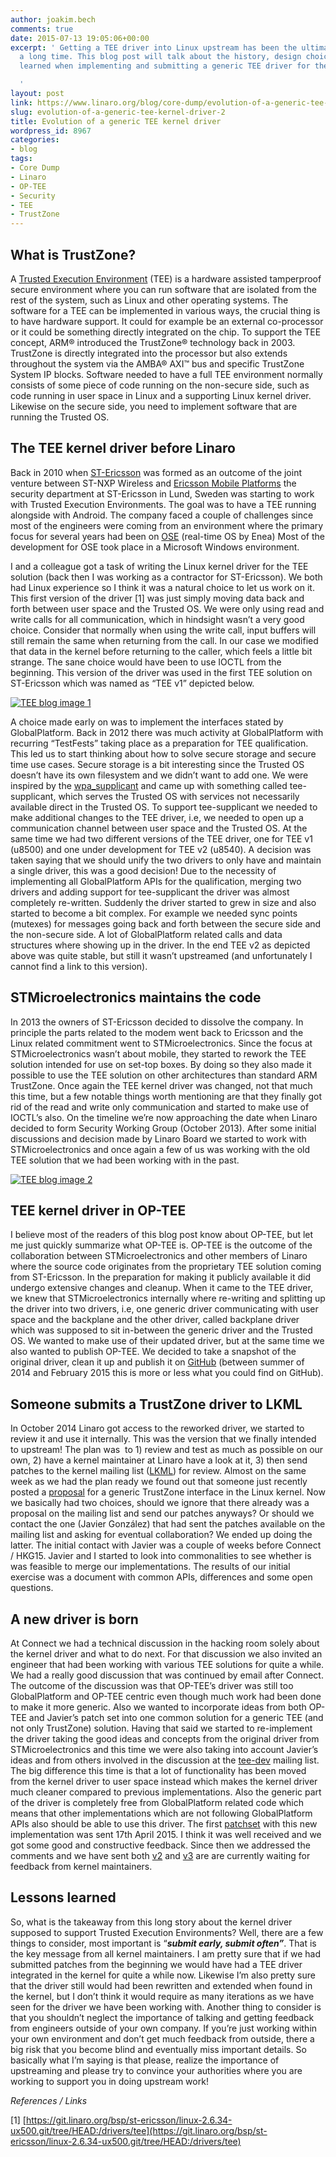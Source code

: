 ```yaml
---
author: joakim.bech
comments: true
date: 2015-07-13 19:05:06+00:00
excerpt: ' Getting a TEE driver into Linux upstream has been the ultimate goal for
  a long time. This blog post will talk about the history, design choices and lessons
  learned when implementing and submitting a generic TEE driver for the Linux kernel.

  '
layout: post
link: https://www.linaro.org/blog/core-dump/evolution-of-a-generic-tee-kernel-driver-2/
slug: evolution-of-a-generic-tee-kernel-driver-2
title: Evolution of a generic TEE kernel driver
wordpress_id: 8967
categories:
- blog
tags:
- Core Dump
- Linaro
- OP-TEE
- Security
- TEE
- TrustZone
---
```


## **What is TrustZone?**




A [Trusted Execution Environment](http://en.wikipedia.org/wiki/Trusted_execution_environment) (TEE) is a hardware assisted tamperproof secure environment where you can run software that are isolated from the rest of the system, such as Linux and other operating systems. The software for a TEE can be implemented in various ways, the crucial thing is to have hardware support. It could for example be an external co-processor or it could be something directly integrated on the chip. To support the TEE concept, ARM® introduced the TrustZone® technology back in 2003. TrustZone is directly integrated into the processor but also extends throughout the system via the AMBA® AXI™ bus and specific TrustZone System IP blocks. Software needed to have a full TEE environment normally consists of some piece of code running on the non-secure side, such as code running in user space in Linux and a supporting Linux kernel driver. Likewise on the secure side, you need to implement software that are running the Trusted OS.





## **The TEE kernel driver before Linaro**




Back in 2010 when [ST-Ericsson](http://en.wikipedia.org/wiki/ST-Ericsson) was formed as an outcome of the joint venture between ST-NXP Wireless and [Ericsson Mobile Platforms](http://en.wikipedia.org/wiki/Ericsson_Mobile_Platforms) the security department at ST-Ericsson in Lund, Sweden was starting to work with Trusted Execution Environments. The goal was to have a TEE running alongside with Android. The company faced a couple of challenges since most of the engineers were coming from an environment where the primary focus for several years had been on [OSE](http://en.wikipedia.org/wiki/Operating_System_Embedded) (real-time OS by Enea) Most of the development for OSE took place in a Microsoft Windows environment.




I and a colleague got a task of writing the Linux kernel driver for the TEE solution (back then I was working as a contractor for ST-Ericsson). We both had Linux experience so I think it was a natural choice to let us work on it. This first version of the driver [1] was just simply moving data back and forth between user space and the Trusted OS. We were only using read and write calls for all communication, which in hindsight wasn’t a very good choice. Consider that normally when using the write call, input buffers will still remain the same when returning from the call. In our case we modified that data in the kernel before returning to the caller, which feels a little bit strange. The sane choice would have been to use IOCTL from the beginning. This version of the driver was used in the first TEE solution on ST-Ericsson which was named as “TEE v1” depicted below.


[![TEE blog image 1](https://www.linaro.org/wp-content/uploads/2015/07/TEE-blog-image-1.jpg)](https://www.linaro.org/wp-content/uploads/2015/07/TEE-blog-image-1.jpg)


A choice made early on was to implement the interfaces stated by GlobalPlatform. Back in 2012 there was much activity at GlobalPlatform with recurring “TestFests” taking place as a preparation for TEE qualification. This led us to start thinking about how to solve secure storage and secure time use cases. Secure storage is a bit interesting since the Trusted OS doesn’t have its own filesystem and we didn’t want to add one. We were inspired by the [wpa_supplicant](http://w1.fi/wpa_supplicant) and came up with something called tee-supplicant, which serves the Trusted OS with services not necessarily available direct in the Trusted OS. To support tee-supplicant we needed to make additional changes to the TEE driver, i.e, we needed to open up a communication channel between user space and the Trusted OS. At the same time we had two different versions of the TEE driver, one for TEE v1 (u8500) and one under development for TEE v2 (u8540). A decision was taken saying that we should unify the two drivers to only have and maintain a single driver, this was a good decision! Due to the necessity of implementing all GlobalPlatform APIs for the qualification, merging two drivers and adding support for tee-supplicant the driver was almost completely re-written. Suddenly the driver started to grew in size and also started to become a bit complex. For example we needed sync points (mutexes) for messages going back and forth between the secure side and the non-secure side. A lot of GlobalPlatform related calls and data structures where showing up in the driver. In the end TEE v2 as depicted above was quite stable, but still it wasn’t upstreamed (and unfortunately I cannot find a link to this version).





## **STMicroelectronics maintains the code**




In 2013 the owners of ST-Ericsson decided to dissolve the company. In principle the parts related to the modem went back to Ericsson and the Linux related commitment went to STMicroelectronics. Since the focus at STMicroelectronics wasn’t about mobile, they started to rework the TEE solution intended for use on set-top boxes. By doing so they also made it possible to use the TEE solution on other architectures than standard ARM TrustZone. Once again the TEE kernel driver was changed, not that much this time, but a few notable things worth mentioning are that they finally got rid of the read and write only communication and started to make use of IOCTL’s also. On the timeline we’re now approaching the date when Linaro decided to form Security Working Group (October 2013). After some initial discussions and decision made by Linaro Board we started to work with STMicroelectronics and once again a few of us was working with the old TEE solution that we had been working with in the past.


[![TEE blog image 2](https://www.linaro.org/wp-content/uploads/2015/07/TEE-blog-image-2.jpg)](https://www.linaro.org/wp-content/uploads/2015/07/TEE-blog-image-2.jpg)


## **TEE kernel driver in OP-TEE**




I believe most of the readers of this blog post know about OP-TEE, but let me just quickly summarize what OP-TEE is. OP-TEE is the outcome of the collaboration between STMicroelectronics and other members of Linaro where the source code originates from the proprietary TEE solution coming from ST-Ericsson. In the preparation for making it publicly available it did undergo extensive changes and cleanup. When it came to the TEE driver, we knew that STMicroelectronics internally where re-writing and splitting up the driver into two drivers, i.e, one generic driver communicating with user space and the backplane and the other driver, called backplane driver which was supposed to sit in-between the generic driver and the Trusted OS. We wanted to make use of their updated driver, but at the same time we also wanted to publish OP-TEE. We decided to take a snapshot of the original driver, clean it up and publish it on [GitHub](https://github.com/OP-TEE/optee_linuxdriver) (between summer of 2014 and February 2015 this is more or less what you could find on GitHub).





## **Someone submits a TrustZone driver to LKML**




In October 2014 Linaro got access to the reworked driver, we started to review it and use it internally. This was the version that we finally intended to upstream! The plan was  to 1) review and test as much as possible on our own, 2) have a kernel maintainer at Linaro have a look at it, 3) then send patches to the kernel mailing list ([LKML](https://lkml.org)) for review. Almost on the same week as we had the plan ready we found out that someone just recently posted a [proposal](http://lkml.iu.edu/hypermail/linux/kernel/1411.3/04305.html) for a generic TrustZone interface in the Linux kernel. Now we basically had two choices, should we ignore that there already was a proposal on the mailing list and send our patches anyways? Or should we contact the one (Javier González) that had sent the patches available on the mailing list and asking for eventual collaboration? We ended up doing the latter. The initial contact with Javier was a couple of weeks before Connect / HKG15. Javier and I started to look into commonalities to see whether is was feasible to merge our implementations. The results of our initial exercise was a document with common APIs, differences and some open questions.





## **A new driver is born**




At Connect we had a technical discussion in the hacking room solely about the kernel driver and what to do next. For that discussion we also invited an engineer that had been working with various TEE solutions for quite a while. We had a really good discussion that was continued by email after Connect. The outcome of the discussion was that OP-TEE’s driver was still too GlobalPlatform and OP-TEE centric even though much work had been done to make it more generic. Also we wanted to incorporate ideas from both OP-TEE and Javier’s patch set into one common solution for a generic TEE (and not only TrustZone) solution. Having that said we started to re-implement the driver taking the good ideas and concepts from the original driver from STMicroelectronics and this time we were also taking into account Javier’s ideas and from others involved in the discussion at the [tee-dev](https://lists.linaro.org/mailman/listinfo/tee-dev) mailing list. The big difference this time is that a lot of functionality has been moved from the kernel driver to user space instead which makes the kernel driver much cleaner compared to previous implementations. Also the generic part of the driver is completely free from GlobalPlatform related code which means that other implementations which are not following GlobalPlatform APIs also should be able to use this driver. The first [patchset](https://lkml.org/lkml/2015/4/17/63) with this new implementation was sent 17th April 2015. I think it was well received and we got some good and constructive feedback. Since then we addressed the comments and we have sent both [v2](https://lkml.org/lkml/2015/4/30/43) and [v3](https://lists.linaro.org/pipermail/tee-dev/2015-March/000074.html) are are currently waiting for feedback from kernel maintainers.





## **Lessons learned**




So, what is the takeaway from this long story about the kernel driver supposed to support Trusted Execution Environments? Well, there are a few things to consider, most important is “**_submit early, submit often”_**. That is the key message from all kernel maintainers. I am pretty sure that if we had submitted patches from the beginning we would have had a TEE driver integrated in the kernel for quite a while now. Likewise I’m also pretty sure that the driver still would had been rewritten and extended when found in the kernel, but I don’t think it would require as many iterations as we have seen for the driver we have been working with. Another thing to consider is that you shouldn’t neglect the importance of talking and getting feedback from engineers outside of your own company. If you’re just working within your own environment and don’t get much feedback from outside, there a big risk that you become blind and eventually miss important details. So basically what I’m saying is that please, realize the importance of upstreaming and please try to convince your authorities where you are working to support you in doing upstream work!




_References / Links_

[1] [https://git.linaro.org/bsp/st-ericsson/linux-2.6.34-ux500.git/tree/HEAD:/drivers/tee](https://git.linaro.org/bsp/st-ericsson/linux-2.6.34-ux500.git/tree/HEAD:/drivers/tee)
